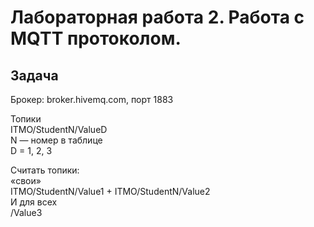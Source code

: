 # Лабораторная работа 2. Работа с MQTT протоколом.
## Задача
Брокер: broker.hivemq.com, порт 1883 <br>

Топики <br>
ITMO/StudentN/ValueD <br>
N — номер в таблице <br>
D = 1, 2, 3 <br>

Считать топики: <br>
«свои» <br>
ITMO/StudentN/Value1 + ITMO/StudentN/Value2 <br>
И для всех <br>
/Value3 <br>
